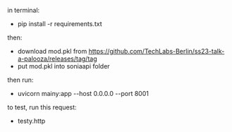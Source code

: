 in terminal:

* pip install -r requirements.txt

then:

* download mod.pkl from https://github.com/TechLabs-Berlin/ss23-talk-a-palooza/releases/tag/tag
* put mod.pkl into soniaapi folder

then run:

* uvicorn mainy:app --host 0.0.0.0 --port 8001

to test, run this request:
  
* testy.http


